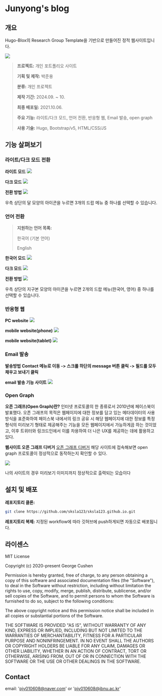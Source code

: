 # Junyong's blog

## 개요
Hugo-Blox의 Research Group Template을 기반으로 만들어진 정적 웹사이트입니다.

![](https://github.com/sksla123/sksla123.github.io/blob/main/images/example.png)

> **프로젝트:** 개인 포트폴리오 사이트
>
> **기획 및 제작:** 박준용
>
> **분류:** 개인 프로젝트
>
> **제작 기간:** 2024.09. ~ 10.
>
> **최종 배포일:** 2021.10.06.
>
> **주요 기능:** 라이트/다크 모드, 언어 전환, 반응형 웹, Email 발송, open graph
>
> **사용 기술:** Hugo, Bootstrap/v5, HTML/CSS/JS

## 기능 살펴보기

### 라이트/다크 모드 전환

**라이트 모드**
![](https://github.com/sksla123/sksla123.github.io/blob/main/images/light.png)



**다크 모드**
![](https://github.com/sksla123/sksla123.github.io/blob/main/images/dark.png)



**전환 방법**
![](https://github.com/sksla123/sksla123.github.io/blob/main/images/day_night_conv.png)


우측 상단의 달 모양의 아이콘을 누르면 3개의 드랍 메뉴 중 하나를 선택할 수 있습니다.

### 언어 전환

> **지원하는 언어 목록:**
>
> 한국어 (기본 언어)
>
> English



**한국어 모드**
![](https://github.com/sksla123/sksla123.github.io/blob/main/images/light.png)



**다크 모드**
![](https://github.com/sksla123/sksla123.github.io/blob/main/images/eng.png)



**전환 방법**
![](https://github.com/sksla123/sksla123.github.io/blob/main/images/lang_conv.png)


우측 상단의 지구본 모양의 아이콘을 누르면 2개의 드랍 메뉴(한국어, 영어) 중 하나를 선택할 수 있습니다.

### 반응형 웹

**PC website**
![](https://github.com/sksla123/sksla123.github.io/blob/main/images/light.png)



**mobile website(phone)**
![](https://github.com/sksla123/sksla123.github.io/blob/main/images/mobile.jpg)



**mobile website(tablet)**
![](https://github.com/sksla123/sksla123.github.io/blob/main/images/tablet.png)



### Email 발송
**발송방법**
**Contact 메뉴로 이동 -> 스크롤 하단의 message 버튼 클릭 -> 필드를 모두 채우고 보내기 클릭**

**email 발송 기능 사이트**
![](https://github.com/sksla123/sksla123.github.io/blob/main/images/email.png)



### Open Graph
**오픈 그래프(Open Graph)란?**
인터넷 프로토콜의 한 종류로서 2010년에 페이스북이 발표했다.
오픈 그래프의 목적은 웹페이지에 대한 정보를 담고 있는 메타데이터의 사용방식을 표준화하여
페이스북 내에서의 링크 공유 시 해당 웹페이지에 대한 정보를 특정 형식의 미리보기 형태로 제공해주는 기능을 모든 웹페이지에서 가능하게끔 하는 것이었고, 이후 트위터와 링크드인에서 이를 차용하여 더 나은 UX를 제공하는 데에 활용하고 있다.



**웹사이트 오픈 그래프 디버거**
[오픈 그래프 디버거](https://developers.facebook.com/tools/debug/?q=https%3A%2F%2Fsksla123.github.io%2F)
해당 사이트에 접속해보면 open graph 프로토콜이 정상적으로 동작하는지 확인할 수 있다.

![](https://github.com/sksla123/sksla123.github.io/blob/main/images/open_graph_debugger.png)



나의 사이트의 경우 미리보기 이미지까지 정상적으로 출력되는 모습이다


## 설치 및 배포

**레포지토리 클론:**


```bash
git clone https://github.com/sksla123/sksla123.github.io.git
```
**레포지토리 복제:**
지정된 workflow에 따라 깃허브에 push하게되면 자동으로 배포됩니다.

## 라이센스

MIT License

Copyright (c) 2020-present George Cushen

Permission is hereby granted, free of charge, to any person obtaining a copy of this software and associated documentation files (the "Software"), to deal in the Software without restriction, including without limitation the rights to use, copy, modify, merge, publish, distribute, sublicense, and/or sell copies of the Software, and to permit persons to whom the Software is furnished to do so, subject to the following conditions:

The above copyright notice and this permission notice shall be included in all copies or substantial portions of the Software.

THE SOFTWARE IS PROVIDED "AS IS", WITHOUT WARRANTY OF ANY KIND, EXPRESS OR IMPLIED, INCLUDING BUT NOT LIMITED TO THE WARRANTIES OF MERCHANTABILITY, FITNESS FOR A PARTICULAR PURPOSE AND NONINFRINGEMENT. IN NO EVENT SHALL THE AUTHORS OR COPYRIGHT HOLDERS BE LIABLE FOR ANY CLAIM, DAMAGES OR OTHER LIABILITY, WHETHER IN AN ACTION OF CONTRACT, TORT OR OTHERWISE, ARISING FROM, OUT OF OR IN CONNECTION WITH THE SOFTWARE OR THE USE OR OTHER DEALINGS IN THE SOFTWARE.



## Contact
email: 'pjy010608@naver.com' or 'pjy010608@jbnu.ac.kr'
